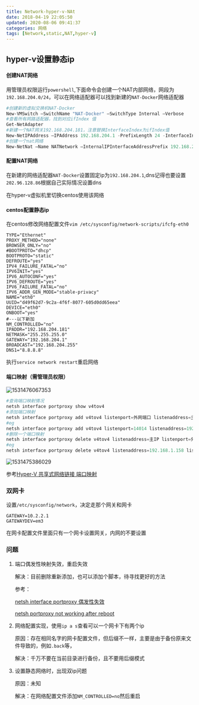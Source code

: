 ```yaml
---
title: Network-hyper-v-NAt
date: 2018-04-19 22:05:50
updated: 2020-08-06 09:41:37
categories: 网络
tags: [Network,static,NAT,hyper-v]
---
```


## hyper-v设置静态ip

#### 创建NAT网络

用管理员权限运行`powershell`,下面命令会创建一个NAT内部网络，网段为`192.168.204.0/24`，可以在网络适配器可以找到新建的`NAT-Docker`网络适配器

```powershell
#创建新的虚拟交换机NAT-Docker
New-VMSwitch –SwitchName "NAT-Docker" –SwitchType Internal –Verbose
#查看所有网路适配器，找到对应ifIndex 值
Get-NetAdapter
#新建一个NAT网关192.168.204.181，注意替换InterfaceIndex为ifIndex值
New-NetIPAddress –IPAddress 192.168.204.1 -PrefixLength 24 -InterfaceIndex 37 –Verbose
#创建一个nat网络
New-NetNat –Name NATNetwork –InternalIPInterfaceAddressPrefix 192.168.204.0/24 –Verbose
```

#### 配置NAT网络

在新建的网络适配器`NAT-Docker`设置固定ip为`192.168.204.1`,dns记得也要设置`202.96.128.86`根据自己实际情况设置dns

在hyper-v虚拟机里切换centos使用该网络

#### centos配置静态ip

在centos修改网络配置文件`vim /etc/sysconfig/network-scripts/ifcfg-eth0 `

```properties
TYPE="Ethernet"
PROXY_METHOD="none"
BROWSER_ONLY="no"
#BOOTPROTO="dhcp"
BOOTPROTO="static"
DEFROUTE="yes"
IPV4_FAILURE_FATAL="no"
IPV6INIT="yes"
IPV6_AUTOCONF="yes"
IPV6_DEFROUTE="yes"
IPV6_FAILURE_FATAL="no"
IPV6_ADDR_GEN_MODE="stable-privacy"
NAME="eth0"
UUID="d49f62d7-9c2a-4f6f-8077-605d0dd65eea"
DEVICE="eth0"
ONBOOT="yes"
#---以下新加
NM_CONTROLLED="no"
IPADDR="192.168.204.181"
NETMASK="255.255.255.0"
GATEWAY="192.168.204.1"
BROADCAST="192.168.204.255"
DNS1="8.8.8.8"
```

执行`service network restart`重启网络



#### 端口映射（需管理员权限）

![1531476067353](http://gt163.cn:14033/blog/20200806094041.png)

```powershell
#查询端口映射情况
netsh interface portproxy show v4tov4
#添加端口映射
netsh interface portproxy add v4tov4 listenport=外网端口 listenaddress=主IP connectaddress=私网IP connectport=私网IP端口
#eg
netsh interface portproxy add v4tov4 listenport=14014 listenaddress=192.168.1.158 connectaddress=192.168.204.182 connectport=14014
#删除一个端口映射
netsh interface portproxy delete v4tov4 listenaddress=主IP listenport=外网端口
#eg
netsh interface portproxy delete v4tov4 listenaddress=192.168.1.158 listenport=14014
```

![1531475386029](http://gt163.cn:14033/blog/20200806094115.png)

参考[Hyper-V 共享式网络链接 端口映射](https://my.oschina.net/alongite/blog/1537054)

### 双网卡

设置`/etc/sysconfig/network`，决定走那个网关和网卡

```properties
GATEWAY=10.2.2.1
GATEWAYDEV=em3
```

在网卡配置文件里面只有一个网卡设置网关，内网的不要设置





### 问题

1. 端口偶发性映射失效，重启失效

   解决：目前删除重新添加，也可以添加个脚本，待寻找更好的方法

   参考：

   [netsh interface portproxy 偶发性失效](https://bbs.csdn.net/topics/391076935)

   [netsh portproxy not working after reboot](https://social.technet.microsoft.com/Forums/en-US/24494291-21a0-492e-b596-97bd5ac042d1/netsh-portproxy-not-working-after-reboot?forum=w7itpronetworking)

2. 网络配置实现，使用`ip a s`查看可以一个网卡下有两个ip

   原因：存在相同名字的网卡配置文件，但后缀不一样，主要是由于备份原来文件导致的，例如`.back`等，

   解决：千万不要在当前目录进行备份，且不要用后缀模式

3. 设置静态网络时，出现双ip问题

   原因：未知

   解决：在网络配置文件添加`NM_CONTROLLED=no`然后重启

